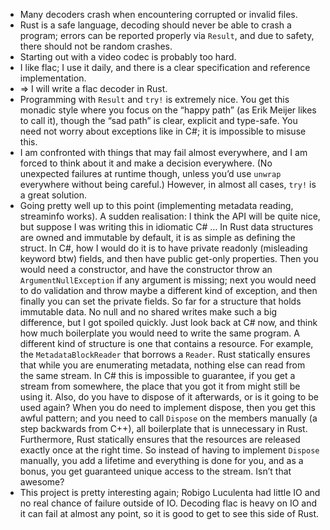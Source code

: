 - Many decoders crash when encountering corrupted or invalid files.
- Rust is a safe language, decoding should never be able to crash a program;
  errors can be reported properly via `Result`, and due to safety, there should
  not be random crashes.
- Starting out with a video codec is probably too hard.
- I like flac; I use it daily, and there is a clear specification and reference
  implementation.
- => I will write a flac decoder in Rust.
- Programming with `Result` and `try!` is extremely nice. You get this monadic
  style where you focus on the “happy path” (as Erik Meijer likes to call it),
  though the “sad path” is clear, explicit and type-safe. You need not worry
  about exceptions like in C#; it is impossible to misuse this.
- I am confronted with things that may fail almost everywhere, and I am forced
  to think about it and make a decision everywhere. (No unexpected failures at
  runtime though, unless you’d use `unwrap` everywhere without being careful.)
  However, in almost all cases, `try!` is a great solution.
- Going pretty well up to this point (implementing metadata reading, streaminfo
  works). A sudden realisation: I think the API will be quite nice, but suppose
  I was writing this in idiomatic C# … In Rust data structures are owned and
  immutable by default, it is as simple as defining the struct. In C#, how I
  would do it is to have private readonly (misleading keyword btw) fields, and
  then have public get-only properties. Then you would need a constructor, and
  have the constructor throw an `ArgumentNullException` if any argument is
  missing; next you would need to do validation and throw maybe a different
  kind of exception, and then finally you can set the private fields. So far
  for a structure that holds immutable data. No null and no shared writes make
  such a big difference, but I got spoiled quickly. Just look back at C# now,
  and think how much boilerplate you would need to write the same program.
      A different kind of structure is one that contains a resource. For
  example, the `MetadataBlockReader` that borrows a `Reader`. Rust statically
  ensures that while you are enumerating metadata, nothing else can read from
  the same stream. In C# this is impossible to guarantee, if you get a stream
  from somewhere, the place that you got it from might still be using it. Also,
  do you have to dispose of it afterwards, or is it going to be used again?
  When you do need to implement dispose, then you get this awful pattern; and
  you need to call `Dispose` on the members manually (a step backwards from
  C++), all boilerplate that is unnecessary in Rust. Furthermore, Rust
  statically ensures that the resources are released exactly once at the right
  time. So instead of having to implement `Dispose` manually, you add a
  lifetime and everything is done for you, and as a bonus, you get guaranteed
  unique access to the stream. Isn’t that awesome?
- This project is pretty interesting again; Robigo Luculenta had little IO and
  no real chance of failure outside of IO. Decoding flac is heavy on IO and it
  can fail at almost any point, so it is good to get to see this side of Rust.
